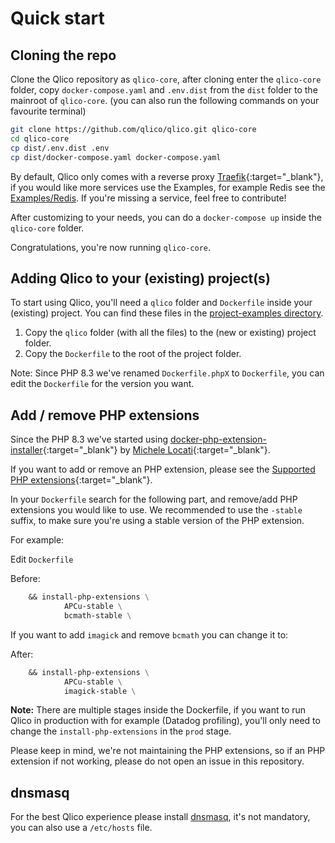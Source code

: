 # Quick start

## Cloning the repo

Clone the Qlico repository as `qlico-core`, after cloning enter the `qlico-core`
folder, copy `docker-compose.yaml` and `.env.dist` from the `dist` folder to the
mainroot of `qlico-core`.
(you can also run the following commands on your favourite terminal)

```bash
git clone https://github.com/qlico/qlico.git qlico-core
cd qlico-core
cp dist/.env.dist .env
cp dist/docker-compose.yaml docker-compose.yaml
```

By default, Qlico only comes with a reverse proxy [Traefik](https://traefik.io/traefik/){:target="_blank"}, 
if you would like more services use the Examples, for example Redis see the [Examples/Redis](examples/redis.md). 
If you're missing a service, feel free to contribute!

After customizing to your needs, you can do a `docker-compose up` inside
the `qlico-core` folder.

Congratulations, you're now running `qlico-core`.

## Adding Qlico to your (existing) project(s)

To start using Qlico, you'll need a `qlico` folder and `Dockerfile` inside
your (existing) project. You can find these files in
the [project-examples directory](https://github.com/qlico/qlico/tree/main/project-examples).

1. Copy the `qlico` folder (with all the files) to the (new or existing) project folder.
2. Copy the `Dockerfile` to the root of the project folder.

Note: Since PHP 8.3 we've renamed `Dockerfile.phpX` to `Dockerfile`, you can edit the `Dockerfile` for the version you want.

## Add / remove PHP extensions

Since the PHP 8.3 we've started using [docker-php-extension-installer](https://github.com/mlocati/docker-php-extension-installer/){:target="_blank"} by [Michele Locati](https://github.com/mlocati){:target="_blank"}.

If you want to add or remove an PHP extension, please see the [Supported PHP extensions](https://github.com/mlocati/docker-php-extension-installer/?tab=readme-ov-file#supported-php-extensions){:target="_blank"}.

In your `Dockerfile` search for the following part, and remove/add PHP extensions you would like to use.
We recommended to use the `-stable` suffix, to make sure you're using a stable version of the PHP extension.

For example:

Edit `Dockerfile`

Before:
```Dockerfile title="Dockerfile"
    && install-php-extensions \
            APCu-stable \
            bcmath-stable \
```
If you want to add `imagick` and remove `bcmath` you can change it to:

After:
```Dockerfile title="Dockerfile"
    && install-php-extensions \
            APCu-stable \
            imagick-stable \
```

**Note:** There are multiple stages inside the Dockerfile, if you want to run Qlico in production with for example (Datadog profiling), you'll only need to change the `install-php-extensions` in the `prod` stage.

Please keep in mind, we're not maintaining the PHP extensions, so if an PHP extension if not working, please do not open an issue in this repository.


## dnsmasq

For the best Qlico experience please install [dnsmasq](dnsmasq.md), it's not
mandatory, you can also use a `/etc/hosts` file.
